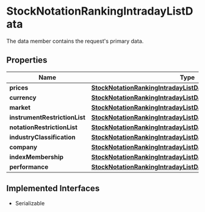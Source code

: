 

# StockNotationRankingIntradayListData

The data member contains the request's primary data.

## Properties

Name | Type | Description | Notes
------------ | ------------- | ------------- | -------------
**prices** | [**StockNotationRankingIntradayListDataPrices**](StockNotationRankingIntradayListDataPrices.md) |  |  [optional]
**currency** | [**StockNotationRankingIntradayListDataCurrency**](StockNotationRankingIntradayListDataCurrency.md) |  |  [optional]
**market** | [**StockNotationRankingIntradayListDataMarket**](StockNotationRankingIntradayListDataMarket.md) |  |  [optional]
**instrumentRestrictionList** | [**StockNotationRankingIntradayListDataInstrumentRestrictionList**](StockNotationRankingIntradayListDataInstrumentRestrictionList.md) |  |  [optional]
**notationRestrictionList** | [**StockNotationRankingIntradayListDataNotationRestrictionList**](StockNotationRankingIntradayListDataNotationRestrictionList.md) |  |  [optional]
**industryClassification** | [**StockNotationRankingIntradayListDataIndustryClassification**](StockNotationRankingIntradayListDataIndustryClassification.md) |  |  [optional]
**company** | [**StockNotationRankingIntradayListDataCompany**](StockNotationRankingIntradayListDataCompany.md) |  |  [optional]
**indexMembership** | [**StockNotationRankingIntradayListDataIndexMembership**](StockNotationRankingIntradayListDataIndexMembership.md) |  |  [optional]
**performance** | [**StockNotationRankingIntradayListDataPerformance**](StockNotationRankingIntradayListDataPerformance.md) |  |  [optional]


## Implemented Interfaces

* Serializable



